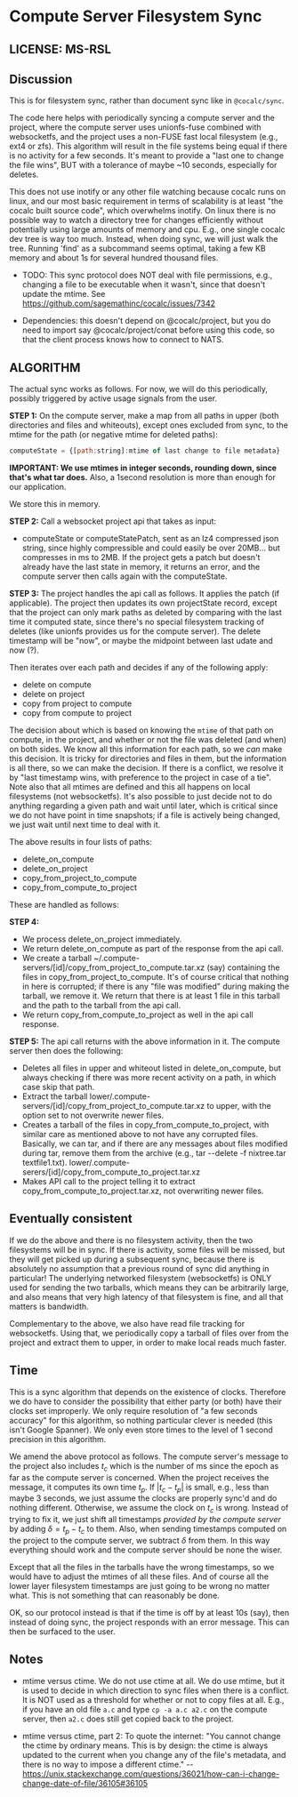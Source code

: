 # Compute Server Filesystem Sync

## LICENSE: MS-RSL

## Discussion

This is for filesystem sync, rather than document sync like in `@cocalc/sync`.

The code here helps with periodically syncing a compute server and the project,
where the compute server uses unionfs\-fuse combined with websocketfs, and the
project uses a non\-FUSE fast local filesystem \(e.g., ext4 or zfs\). This
algorithm will result in the file systems being equal if there is no activity for
a few seconds. It's meant to provide a "last one to change the file wins", BUT
with a tolerance of maybe ~10 seconds, especially for deletes.

This does not use inotify or any other file watching because cocalc runs on
linux, and our most basic requirement in terms of scalability is at least "the
cocalc built source code", which overwhelms inotify. On linux there is no
possible way to watch a directory tree for changes efficiently without
potentially using large amounts of memory and cpu. E.g., one single cocalc dev
tree is way too much. Instead, when doing sync, we will just walk the tree.
Running 'find' as a subcommand seems optimal, taking a few KB memory and about
1s for several hundred thousand files.


- TODO: This sync protocol does NOT deal with file permissions, e.g., changing a file to be executable when it wasn't, since that doesn't update the mtime.  See https://github.com/sagemathinc/cocalc/issues/7342

- Dependencies: this doesn't depend on @cocalc/project, but you do need to import
say @cocalc/project/conat before using this code, so that the client process knows
how to connect to NATS.

## ALGORITHM

The actual sync works as follows. For now, we will do this periodically, possibly triggered
by active usage signals from the user.

**STEP 1:** On the compute server, make a map from all paths in upper \(both directories and files and whiteouts\),
except ones excluded from sync, to the mtime for the path \(or negative mtime for deleted paths\):

```javascript {kernel="javascript"}
computeState = {[path:string]:mtime of last change to file metadata}
```

**IMPORTANT: We use mtimes in integer seconds, rounding down, since that's what tar does.** Also, a 1second resolution is more than enough for our application.

We store this in memory.

**STEP 2:** Call a websocket project api that takes as input:

- computeState or computeStatePatch, sent as an lz4 compressed json string, since highly compressible and
  could easily be over 20MB... but compresses in ms to 2MB.
  If the project gets a patch but doesn't already have the last state in memory, it returns an error,
  and the compute server then calls again with the computeState.

**STEP 3:** The project handles the api call as follows. It applies the patch \(if applicable\).
The project then updates its own projectState record, except that the project can only mark paths as deleted by comparing with the last time it computed state, since there's no special filesystem tracking of deletes \(like unionfs provides us for the compute server\).
The delete timestamp will be "now", or maybe the midpoint between last udate and now \(?\).

Then iterates over each path and decides
if any of the following apply:

- delete on compute
- delete on project
- copy from project to compute
- copy from compute to project

The decision about which is based on knowing the `mtime` of that path on compute, in the project,
and whether or not the file was deleted \(and when\) on both sides. We know all this information
for each path, so we _can_ make this decision. It is tricky for directories and files in them,
but the information is all there, so we can make the decision. If there is a conflict, we resolve it
by "last timestamp wins, with preference to the project in case of a tie". Note also that all
mtimes are defined and this all happens on local filesystems \(not websocketfs\). It's also possible
to just decide not to do anything regarding a given path and wait until later, which is critical
since we do not have point in time snapshots; if a file is actively being changed, we just wait until
next time to deal with it.

The above results in four lists of paths:

- delete_on_compute
- delete_on_project
- copy_from_project_to_compute
- copy_from_compute_to_project

These are handled as follows:

**STEP 4:**

- We process delete_on_project immediately.
- We return delete_on_compute as part of the response from the api call.
- We create a tarball ~/.compute\-servers/\[id\]/copy_from_project_to_compute.tar.xz \(say\)
  containing the files in copy_from_project_to_compute. It's of course critical that
  nothing in here is corrupted; if there is any "file was modified" during making the
  tarball, we remove it. We return that there is at least 1 file in this tarball
  and the path to the tarball from the api call.
- We return copy_from_compute_to_project as well in the
  api call response.

**STEP 5:** The api call returns with the above information in it. The compute server then does the following:

- Deletes all files in upper and whiteout listed in delete_on_compute, but always checking
  if there was more recent activity on a path, in which case skip that path.
- Extract the tarball lower/.compute\-servers/\[id\]/copy_from_project_to_compute.tar.xz
  to upper, with the option set to not overwrite newer files.
- Creates a tarball of the files in copy_from_compute_to_project, with similar care as mentioned
  above to not have any corrupted files. Basically, we can tar, and if there are any messages
  about files modified during tar, remove them from the archive \(e.g., tar \-\-delete \-f nixtree.tar textfile1.txt\).
  lower/.compute\-serers/\[id\]/copy_from_compute_to_project.tar.xz
- Makes API call to the project telling it to extract copy_from_compute_to_project.tar.xz, not
  overwriting newer files.

## Eventually consistent

If we do the above and there is no filesystem activity, then the two filesystems will be in sync.
If there is activity, some files will be missed, but they will get picked up during a subsequent sync,
because there is absolutely no assumption that a previous round of sync did anything in particular!
The underlying networked filesystem (websocketfs) is ONLY used for sending the two tarballs, which
means they can be arbitrarily large, and also means that very high latency of that filesystem is
fine, and all that matters is bandwidth.

Complementary to the above, we also have read file tracking for websocketfs. Using that, we periodically
copy a tarball of files over from the project and extract them to upper, in order to make local reads
much faster.

## Time

This is a sync algorithm that depends on the existence of clocks.  Therefore we do have to consider the possibility that either party \(or both\) have their clocks set improperly.   We only require resolution of "a few seconds accuracy" for this algorithm, so nothing particular clever is needed \(this isn't Google Spanner\).  We only even store times to the level of 1 second precision in this algorithm. 

We amend the above protocol as follows.  The compute server's message to the project also includes $t_c$ which is the number of ms since the epoch as far as the compute server is concerned.   When the project receives the message, it computes its own time $t_p$.  If  $|t_c - t_p|$ is small, e.g., less than maybe 3 seconds, we just assume the clocks are properly sync'd and do nothing different.  Otherwise, we assume the clock on $t_c$ is wrong.  Instead of trying to fix it, we just shift all timestamps _provided by the compute server_  by adding $\delta = t_p - t_c$ to them.  Also, when sending timestamps computed on the project to the compute server, we subtract $\delta$ from them.  In this way everything should work and the compute server should be none the wiser.

Except that all the files in the tarballs have the wrong timestamps, so we would have to adjust the mtimes of all these files.  And of course all the lower layer filesystem timestamps are just going to be wrong no matter what.  This is not something that can reasonably be done.  

OK, so our protocol instead is that if the time is off by at least 10s \(say\), then instead of doing sync, the project responds with an error message.  This can then be surfaced to the user.

## Notes

- mtime versus ctime.  We do not use ctime at all. We do use mtime, but it is used to decide in which direction to sync files when there is a conflict.  It is NOT used as a threshold for whether or not to copy files at all.  E.g., if you have an old file `a.c` and type `cp -a a.c a2.c` on the compute server, then `a2.c` does still get copied back to the project.

- mtime versus ctime, part 2: To quote the internet: "You cannot change the ctime by ordinary means. This is by design: the ctime is always updated to the current when you change any of the file's metadata, and there is no way to impose a different ctime." -- https://unix.stackexchange.com/questions/36021/how-can-i-change-change-date-of-file/36105#36105

